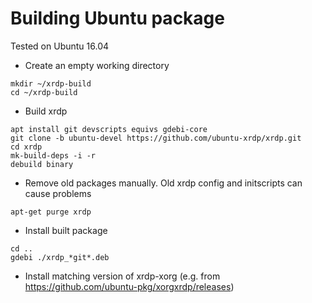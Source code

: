 # Building Ubuntu package

Tested on Ubuntu 16.04

* Create an empty working directory
 ```
mkdir ~/xrdp-build
cd ~/xrdp-build
 ```

* Build xrdp
 ```
apt install git devscripts equivs gdebi-core
git clone -b ubuntu-devel https://github.com/ubuntu-xrdp/xrdp.git
cd xrdp
mk-build-deps -i -r
debuild binary
 ```

* Remove old packages manually. Old xrdp config and initscripts can cause problems
 ```
apt-get purge xrdp
 ```

* Install built package
 ```
cd ..
gdebi ./xrdp_*git*.deb
 ```
 
* Install matching version of xrdp-xorg (e.g. from https://github.com/ubuntu-pkg/xorgxrdp/releases)
